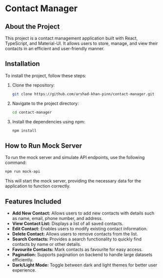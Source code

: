 # Contact Manager

## About the Project

This project is a contact management application built with React, TypeScript, and Material-UI. It allows users to store, manage, and view their contacts in an efficient and user-friendly manner.

## Installation

To install the project, follow these steps:

1.  Clone the repository:

    ```bash
    git clone https://github.com/arshad-khan-pinn/contact-manager.git
    ```
2.  Navigate to the project directory:

    ```bash
    cd contact-manager
    ```
3.  Install the dependencies using npm:

    ```bash
    npm install
    ```

## How to Run Mock Server

To run the mock server and simulate API endpoints, use the following command:

```bash
npm run mock-api
```

This will start the mock server, providing the necessary data for the application to function correctly.

## Features Included

*   **Add New Contact:** Allows users to add new contacts with details such as name, email, phone number, and address.
*   **View Contact List:** Displays a list of all saved contacts.
*   **Edit Contact:** Enables users to modify existing contact information.
*   **Delete Contact:** Allows users to remove contacts from the list.
*   **Search Contacts:** Provides a search functionality to quickly find contacts by name or other details.
*   **Favourite Contacts:** Mark contacts as favourite for easy access.
*   **Pagination:** Supports pagination on backend to handle large datasets efficiently.
*   **Dark/Light Mode:** Toggle between dark and light themes for better user experience.